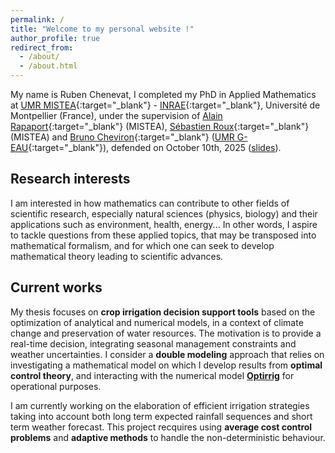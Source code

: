 ```yaml
---
permalink: /
title: "Welcome to my personal website !"
author_profile: true
redirect_from: 
  - /about/
  - /about.html
---
```


My name is Ruben Chenevat, I completed my PhD in Applied Mathematics at [UMR MISTEA](https://eng-mistea.montpellier.hub.inrae.fr/){:target="_blank"} - [INRAE](https://www.inrae.fr/en){:target="_blank"}, Université de Montpellier (France), under the supervision of [Alain Rapaport](https://sites.google.com/site/alainrapaport/){:target="_blank"} (MISTEA), [Sébastien Roux](https://www.researchgate.net/profile/Sebastien-Roux-2){:target="_blank"} (MISTEA) and [Bruno Cheviron](https://www.researchgate.net/profile/Bruno-Cheviron){:target="_blank"} ([UMR G-EAU](https://www.g-eau.fr/index.php/en/){:target="_blank"}), defended on October 10th, 2025 (<a href="{{ '/files/Soutenance_de_these_Vweb.pdf' | relative_url }}" target="_blank">slides</a>).


Research interests
------
I am interested in how mathematics can contribute to other fields of scientific research, especially natural sciences (physics, biology) and their applications such as environment, health, energy... In other words, I aspire to tackle questions from these applied topics, that may be transposed into mathematical formalism, and for which one can seek to develop mathematical theory leading to scientific advances.

Current works
------
My thesis focuses on <strong>crop irrigation decision support tools</strong> based on the optimization of analytical and numerical models, in a context of climate change and preservation of water resources. The motivation is to provide a real-time decision, integrating seasonal management constraints and weather uncertainties. I consider a <strong>double modeling</strong> approach that relies on investigating a mathematical model on which I develop results from <strong>optimal control theory</strong>, and interacting with the numerical model <strong>[Optirrig](https://www.g-eau.fr/index.php/en/productions/software/item/1036-optirrig-generation-analyse-et-optimisation-de-scenarios-d-irrigation-pour-les-cultures)</strong> for operational purposes.

I am currently working on the elaboration of efficient irrigation strategies taking into account both long term expected rainfall sequences and short term weather forecast. This project recquires using <strong>average cost control problems</strong> and <strong>adaptive methods</strong> to handle the non-deterministic behaviour.



<br>
<br>

<!-- 
<a href="https://clustrmaps.com/site/1c3ra"  title="ClustrMaps"><img src="//www.clustrmaps.com/map_v2.png?d=mmflKL93Gk4iTGypn7_wFk6lxuq0T-dkTNkY0z2VKzw&cl=ffffff" /></a>
-->

